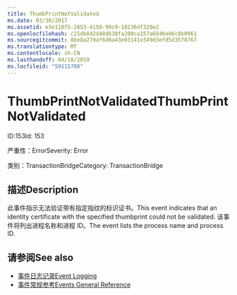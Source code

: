 ```yaml
---
title: ThumbPrintNotValidated
ms.date: 03/30/2017
ms.assetid: e3e110f5-2853-4150-99c9-18236df320e2
ms.openlocfilehash: c15db842d48db38fa200ca157a6846e06c0b0961
ms.sourcegitcommit: 0be8a279af6d8a43e03141e349d3efd5d35f8767
ms.translationtype: MT
ms.contentlocale: zh-CN
ms.lasthandoff: 04/18/2019
ms.locfileid: "59115708"
---
```

# <a name="thumbprintnotvalidated"></a><span data-ttu-id="caf00-102">ThumbPrintNotValidated</span><span class="sxs-lookup"><span data-stu-id="caf00-102">ThumbPrintNotValidated</span></span>
<span data-ttu-id="caf00-103">ID:153</span><span class="sxs-lookup"><span data-stu-id="caf00-103">Id: 153</span></span>  
  
 <span data-ttu-id="caf00-104">严重性：Error</span><span class="sxs-lookup"><span data-stu-id="caf00-104">Severity: Error</span></span>  
  
 <span data-ttu-id="caf00-105">类别：TransactionBridge</span><span class="sxs-lookup"><span data-stu-id="caf00-105">Category: TransactionBridge</span></span>  
  
## <a name="description"></a><span data-ttu-id="caf00-106">描述</span><span class="sxs-lookup"><span data-stu-id="caf00-106">Description</span></span>  
 <span data-ttu-id="caf00-107">此事件指示无法验证带有指定指纹的标识证书。</span><span class="sxs-lookup"><span data-stu-id="caf00-107">This event indicates that an identity certificate with the specified thumbprint could not be validated.</span></span> <span data-ttu-id="caf00-108">该事件将列出进程名称和进程 ID。</span><span class="sxs-lookup"><span data-stu-id="caf00-108">The event lists the process name and process ID.</span></span>  
  
## <a name="see-also"></a><span data-ttu-id="caf00-109">请参阅</span><span class="sxs-lookup"><span data-stu-id="caf00-109">See also</span></span>

- [<span data-ttu-id="caf00-110">事件日志记录</span><span class="sxs-lookup"><span data-stu-id="caf00-110">Event Logging</span></span>](../../../../../docs/framework/wcf/diagnostics/event-logging/index.md)
- [<span data-ttu-id="caf00-111">事件常规参考</span><span class="sxs-lookup"><span data-stu-id="caf00-111">Events General Reference</span></span>](../../../../../docs/framework/wcf/diagnostics/event-logging/events-general-reference.md)
